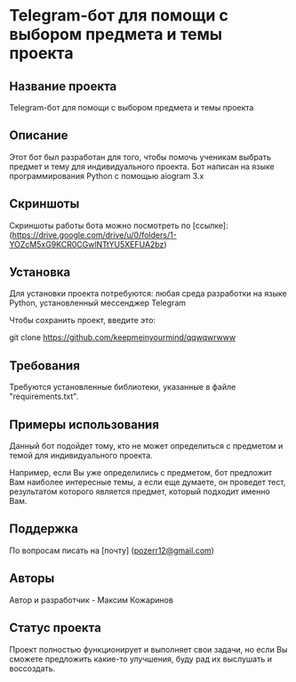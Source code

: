 # Telegram-бот для помощи с выбором предмета и темы проекта 


## Название проекта
Telegram-бот для помощи с выбором предмета и темы проекта

## Описание
Этот бот был разработан для того, чтобы помочь ученикам выбрать предмет и тему для индивидуального проекта. Бот написан на языке программирования Python с помощью aiogram 3.x

## Скриншоты
Скриншоты работы бота можно посмотреть по [ссылке]: (https://drive.google.com/drive/u/0/folders/1-YOZcM5xG9KCR0CGwlNTtYU5XEFUA2bz)

## Установка
Для установки проекта потребуются: любая среда разработки на языке Python, установленный мессенджер Telegram

Чтобы сохранить проект, введите это:

git clone https://github.com/keepmeinyourmind/qqwqwrwww

## Требования
Требуются установленные библиотеки, указанные в файле "requirements.txt".

## Примеры использования
Данный бот подойдет тому, кто не может определиться с предметом и темой для индивидуального проекта.

Например, если Вы уже определились с предметом, бот предложит Вам наиболее интересные темы, а если еще думаете, он проведет тест, результатом которого является предмет, который подходит именно Вам.

## Поддержка
По вопросам писать на [почту] (pozerr12@gmail.com)

## Авторы
Автор и разработчик - Максим Кожаринов

## Статус проекта
Проект полностью функционирует и выполняет свои задачи, но если Вы сможете предложить какие-то улучшения, буду рад их выслушать и воссоздать.
